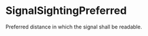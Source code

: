 SignalSightingPreferred
=======================

Preferred distance in which the signal shall be readable.
